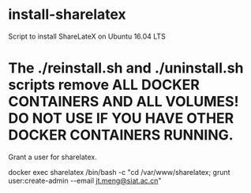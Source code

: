 # install-sharelatex

Script to install ShareLateX on Ubuntu 16.04 LTS

# The ./reinstall.sh and ./uninstall.sh scripts remove ALL DOCKER CONTAINERS AND ALL VOLUMES! DO NOT USE IF YOU HAVE OTHER DOCKER CONTAINERS RUNNING.

Grant a user for sharelatex.

docker exec sharelatex /bin/bash -c "cd /var/www/sharelatex; grunt user:create-admin --email jt.meng@siat.ac.cn" 
